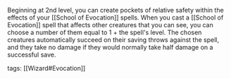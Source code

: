 Beginning at 2nd level, you can create pockets of relative safety within the effects of your [[School of Evocation]] spells. When you cast a [[School of Evocation]] spell that affects other creatures that you can see, you can choose a number of them equal to 1 + the spell's level. The chosen creatures automatically succeed on their saving throws against the spell, and they take no damage if they would normally take half damage on a successful save.

tags: [[Wizard#Evocation]]